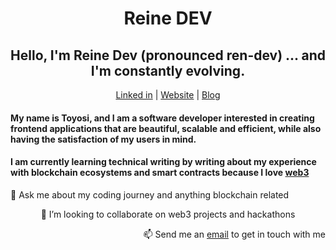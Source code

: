 <h1 align="center">Reine DEV </h1>

<h2 align="center"> Hello, I'm Reine Dev (pronounced ren-dev) ... and I'm constantly evolving. </h2>

<p align="center">
  <a href="https://www.linkedin.com/in/toyosi-odukale/">Linked in</a> | 
  <a href="https://reine.dev/">Website</a> |
  <a href="https://reine.hashnode.dev/" >Blog</a>
</p>

<h4 align="block"> My name is Toyosi, and I am a software developer interested in creating frontend applications that are beautiful, scalable and efficient, while also having the satisfaction of my users in mind. </h4>  
 <h4 align="block"> I am currently learning technical writing by writing about my experience with blockchain ecosystems and smart contracts because I love <a href="https://reine.hashnode.dev/what-is-web3-an-introduction-to-the-decentralized-web">web3</a>  </h4>



<p align="left"> 💬 Ask me about my coding journey and anything blockchain related </p>
<p align="center"> 👯 I’m looking to collaborate on web3 projects and hackathons </p>
<p align="right"> 📫 Send me an <a href="mailto:reinetoyosii@gmail.com">email</a> to get in touch with me  </p>







<!---
Rei-ne/Rei-ne is a ✨ special ✨ repository because its `README.md` (this file) appears on your GitHub profile.
You can click the Preview link to take a look at your changes.
--->
